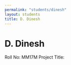 ```yaml
---
permalink: "students/dinesh"
layout: students
title: D. Dinesh
---
```

# D. Dinesh

Roll No: MM17M
Project Title: 

